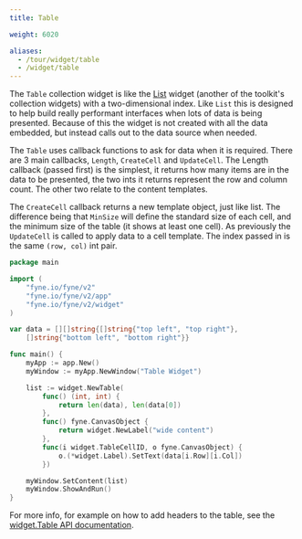 ```yaml
---
title: Table

weight: 6020

aliases:
  - /tour/widget/table
  - /widget/table
--- 
```


The `Table` collection widget is like the [List](/collection/list) widget (another of the toolkit's collection widgets) with a two-dimensional index.
Like `List` this is designed to help build really performant
interfaces when lots of data is being presented.
Because of this the widget is not created with all the data embedded, but instead calls out to the data source when needed.

The `Table` uses callback functions to ask for data when it is required.
There are 3 main callbacks, `Length`, `CreateCell` and `UpdateCell`. The Length callback (passed first) is the simplest,
it returns how many items are in the data to be presented, the two ints it returns represent the row and column count.
The other two relate to the content templates.

The `CreateCell` callback returns a new template object, just like list.
The difference being that `MinSize` will define the standard size of each cell, and the minimum size of the table (it shows at least one cell).
As previously the `UpdateCell` is called to apply data to a cell template. The index passed in is the same `(row, col)` int pair.

```go
package main

import (
	"fyne.io/fyne/v2"
	"fyne.io/fyne/v2/app"
	"fyne.io/fyne/v2/widget"
)

var data = [][]string{[]string{"top left", "top right"},
	[]string{"bottom left", "bottom right"}}

func main() {
	myApp := app.New()
	myWindow := myApp.NewWindow("Table Widget")

	list := widget.NewTable(
		func() (int, int) {
			return len(data), len(data[0])
		},
		func() fyne.CanvasObject {
			return widget.NewLabel("wide content")
		},
		func(i widget.TableCellID, o fyne.CanvasObject) {
			o.(*widget.Label).SetText(data[i.Row][i.Col])
		})

	myWindow.SetContent(list)
	myWindow.ShowAndRun()
}
```

For more info, for example on how to add headers to the table, see the [widget.Table API documentation](/api/v2.5/widget/table.html).
